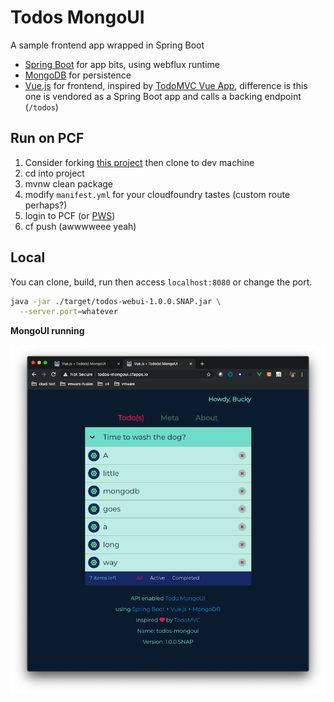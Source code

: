 # Todos MongoUI

A sample frontend app wrapped in Spring Boot

* [Spring Boot](https://spring.io/projects/spring-boot) for app bits, using webflux runtime
* [MongoDB](https://mongodb.com) for persistence
* [Vue.js](https://vuejs.org/) for frontend, inspired by [TodoMVC Vue App](http://todomvc.com/examples/vue/), difference is this one is vendored as a Spring Boot app and calls a backing endpoint (``/todos``)

## Run on PCF

1. Consider forking [this project](https://github.com/corbtastik/todos-mongoui) then clone to dev machine
1. cd into project
1. mvnw clean package
1. modify ``manifest.yml`` for your cloudfoundry tastes (custom route perhaps?)
1. login to PCF (or [PWS](https://run.pivotal.io/))
1. cf push (awwwweee yeah)

## Local

You can clone, build, run then access ``localhost:8080`` or change the port.

```bash
java -jar ./target/todos-webui-1.0.0.SNAP.jar \
  --server.port=whatever
``` 

**MongoUI running**

<p align="center">
    <img src="https://github.com/corbtastik/todos-mongoui/raw/master/src/main/resources/static/mongoui.png" width="640">
</p>
